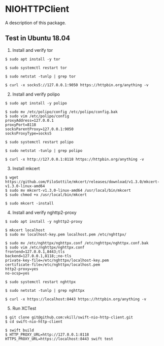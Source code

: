 # NIOHTTPClient

A description of this package.

## Test in Ubuntu 18.04

1. Install and verify tor

```
$ sudo apt install -y tor

$ sudo systemctl restart tor

$ sudo netstat -tunlp | grep tor
```

```
$ curl -x socks5://127.0.0.1:9050 https://httpbin.org/anything -v
```

2. Install and verify polipo

```
$ sudo apt install -y polipo

$ sudo mv /etc/polipo/config /etc/polipo/config.bak
$ sudo vim /etc/polipo/config
proxyAddress=127.0.0.1
proxyPort=8118
socksParentProxy=127.0.0.1:9050
socksProxyType=socks5

$ sudo systemctl restart polipo

$ sudo netstat -tunlp | grep polipo
```

```
$ curl -x http://127.0.0.1:8118 https://httpbin.org/anything -v
```

3. Install mkcert

```
$ wget https://github.com/FiloSottile/mkcert/releases/download/v1.3.0/mkcert-v1.3.0-linux-amd64
$ sudo mv mkcert-v1.3.0-linux-amd64 /usr/local/bin/mkcert
$ sudo chmod +x /usr/local/bin/mkcert

$ sudo mkcert -install
```

4. Install and verify nghttp2-proxy

```
$ sudo apt install -y nghttp2-proxy

$ mkcert localhost
$ sudo mv localhost-key.pem localhost.pem /etc/nghttpx/

$ sudo mv /etc/nghttpx/nghttpx.conf /etc/nghttpx/nghttpx.conf.bak
$ sudo vim /etc/nghttpx/nghttpx.conf
frontend=127.0.0.1,8443;tls
backend=127.0.0.1,8118;;no-tls
private-key-file=/etc/nghttpx/localhost-key.pem
certificate-file=/etc/nghttpx/localhost.pem
http2-proxy=yes
no-ocsp=yes

$ sudo systemctl restart nghttpx

$ sudo netstat -tunlp | grep nghttpx
```

```
$ curl -x https://localhost:8443 https://httpbin.org/anything -v
```

5. Run XCTest

```
$ git clone git@github.com:vkill/swift-nio-http-client.git
$ cd swift-nio-http-client

$ swift build
$ HTTP_PROXY_URL=http://127.0.0.1:8118 HTTPS_PROXY_URL=https://localhost:8443 swift test
```
